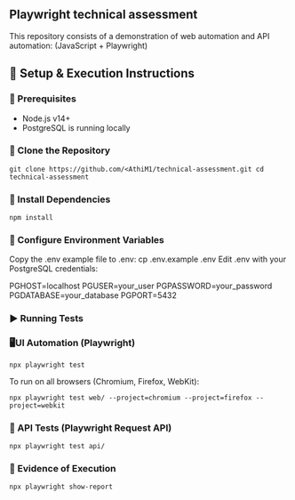 ## Playwright technical assessment

This repository consists of a demonstration of web automation and API automation:
(JavaScript + Playwright)

## 🚀 Setup & Execution Instructions

### 🔧 Prerequisites

- Node.js v14+
- PostgreSQL is running locally

### 📁 Clone the Repository

`git clone https://github.com/<AthiM1/technical-assessment.git
cd technical-assessment`

### 🔧 Install Dependencies

`npm install`

### 🔐 Configure Environment Variables

Copy the .env example file to .env:
cp .env.example .env
Edit .env with your PostgreSQL credentials:

PGHOST=localhost
PGUSER=your_user
PGPASSWORD=your_password
PGDATABASE=your_database
PGPORT=5432

### ▶️ Running Tests

### 🖥UI Automation (Playwright)

`npx playwright test`

To run on all browsers (Chromium, Firefox, WebKit):

`npx playwright test web/ --project=chromium --project=firefox --project=webkit`

### 📡 API Tests (Playwright Request API)

`npx playwright test api/`

### 📄 Evidence of Execution

`npx playwright show-report`
